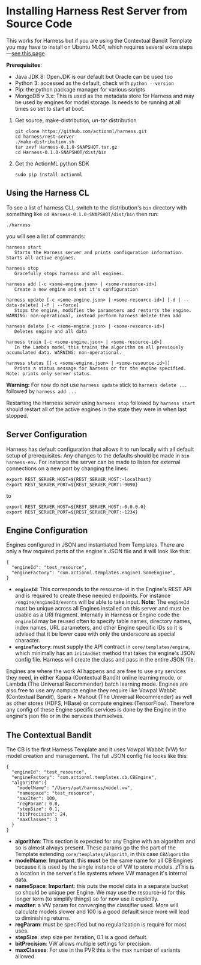 # Installing Harness Rest Server from Source Code

This works for Harness but if you are using the Contextual Bandit Template you may have to install on Ubuntu 14.04, which requires several extra steps&mdash;[see this page](https://github.com/actionml/harness/blob/develop/rest-server/install_ubuntu_14.md)

**Prerequisites**:
    
 - Java JDK 8: OpenJDK is our default but Oracle can be used too
 - Python 3: accessed as the default, check with `python --version`
 - Pip: the python package manager for various scripts
 - MongoDB v 3.x: This is used as the metadata store for Harness and may be used by engines for model storage. Is needs to be running at all times so set to start at boot.

1. Get source, make-distribution, un-tar distribution

    ```
    git clone https://github.com/actionml/harness.git 
    cd harness/rest-server
    ./make-distribution.sh 
    tar zxvf Harness-0.1.0-SNAPSHOT.tar.gz
    cd Harness-0.1.0-SNAPSHOT/dist/bin
    ```

2. Get the ActionML python SDK

    ```
    sudo pip install actionml
    ```
    
## Using the Harness CL

To see a list of harness CLI, switch to the distribution's `bin` directory with something like `cd Harness-0.1.0-SNAPSHOT/dist/bin` then run:
    
```
./harness
```
    
you will see a list of commands:
    
```
harness start
   Starts the Harness server and prints configuration information. Starts all active engines.

harness stop
   Gracefully stops harness and all engines.

harness add [-c <some-engine.json> | <some-resource-id>]
   Create a new engine and set it's configuration

harness update [-c <some-engine.json> | <some-resource-id>] [-d | --data-delete] [-f | --force]
   Stops the engine, modifies the parameters and restarts the engine. WARNING: non-operational, instead perform harness delete then add

harness delete [-c <some-engine.json> | <some-resource-id>]
   Deletes engine and all data

harness train [-c <some-engine.json> | <some-resource-id>]
   In the Lambda model this trains the algorithm on all previously accumulated data. WARNING: non-operational.

harness status [[-c <some-engine.json> | <some-resource-id>]]
   Prints a status message for harness or for the engine specified. Note: prints only server status.
```
    
**Warning:** For now do not use `harness update` stick to `harness delete ...` followed by `harness add ...`
    

Restarting the Harness server using `harness stop` followed by `harness start` should restart all of the active engines in the state they were in when last stopped.

## Server Configuration

Harness has default configuration that allows it to run locally with all default setup of prerequisites. Any changes to the defaults should be made in `bin harness-env`. For instance the server can be made to listen for external connections on a new port by changing the lines:

```
export REST_SERVER_HOST=${REST_SERVER_HOST:-localhost}
export REST_SERVER_PORT=${REST_SERVER_PORT:-9090}
```

to 

```
export REST_SERVER_HOST=${REST_SERVER_HOST:-0.0.0.0}
export REST_SERVER_PORT=${REST_SERVER_PORT:-1234}
```

## Engine Configuration

Engines configured in JSON and instantiated from Templates. There are only a few required parts of the engine's JSON file and it will look like this:

```
{
  "engineId": "test_resource",
  "engineFactory": "com.actionml.templates.engine1.SomeEngine",
}
```

 - **`engineId`**: This corresponds to the resource-id in the Engine's REST API and is required to create these needed endpoints. For instance `/engine/engineId/events` will be able to take input. **Note**: The `engineId` must be unique across all Engines installed on this server and must be usable as a URI fragment. Internally in Harness or Engine code the `engineId` may be reused often to specify table names, directory names, index names, URL parameters, and other Engine specific IDs so it is advised that it be lower case with only the underscore as special character.
 - **`engineFactory`**: must supply the API contract in `core/templates/engine`, which minimally has an `initAndGet` method that takes the engine's JSON config file. Harness will create the class and pass in the entire JSON file.

Engines are where the work AI happens and are free to use any services they need, in either Kappa (Contextual Bandit) online learning mode, or Lambda (The Universal Recommender) batch learning mode. Engines are also free to use any compute engine they require like Vowpal Wabbit (Contextual Bandit), Spark + Mahout (The Universal Recommender) as well as other stores (HDFS, HBase) or compute engines (TensorFlow). Therefore any config of these Engine specific  services is done by the Engine in the engine's json file or in the services themselves.

## The Contextual Bandit

The CB is the first Harness Template and it uses Vowpal Wabbit (VW) for model creation and management. The full JSON config file looks like this:

```
{
  "engineId": "test_resource",
  "engineFactory": "com.actionml.templates.cb.CBEngine",
  "algorithm":{
    "modelName": "/Users/pat/harness/model.vw",
    "namespace": "test_resource",
    "maxIter": 100,
    "regParam": 0.0,
    "stepSize": 0.1,
    "bitPrecision": 24,
    "maxClasses": 3
  }
}
```

 - **algorithm**: This section is expected for any Engine with an algorithm and so is almost always present. These params go the the part of the Template extending `core/templates/algorith`, in this case `CBAlgorithm`
 - **modelName**: **Important**: this **must** be the same name for all CB Engines because it is used by the single instance of VW to store models. zThis is a location in the server's file systems where VW manages it's internal data.
 - **nameSpace**: **Important**: this puts the model data in a separate bucket so should be unique per Engine. We may use the resource-id for this longer term (to simplify things) so for now use it explicitly.
 - **maxIter**: a VW param for converging the classifier used. More will calculate models slower and 100 is a good default since more will lead to diminishing returns.
 - **regParam**: must be specified but no regularization is require for most uses.
 - **stepSize**: step size per iteration, 0.1 is a good default.
 - **bitPrecision**: VW allows multiple settings for precision.
 - **maxClasses**: For use in the PVR this is the max number of variants allowed.
